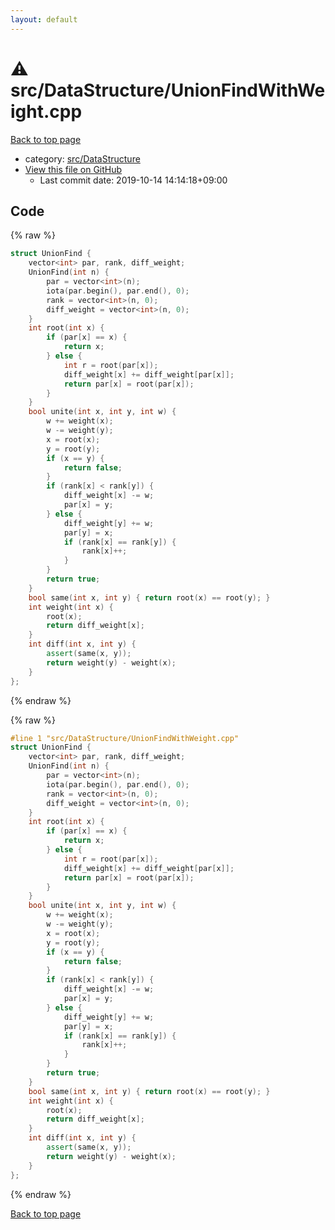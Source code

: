 ```yaml
---
layout: default
---
```


<!-- mathjax config similar to math.stackexchange -->
<script type="text/javascript" async
  src="https://cdnjs.cloudflare.com/ajax/libs/mathjax/2.7.5/MathJax.js?config=TeX-MML-AM_CHTML">
</script>
<script type="text/x-mathjax-config">
  MathJax.Hub.Config({
    TeX: { equationNumbers: { autoNumber: "AMS" }},
    tex2jax: {
      inlineMath: [ ['$','$'] ],
      processEscapes: true
    },
    "HTML-CSS": { matchFontHeight: false },
    displayAlign: "left",
    displayIndent: "2em"
  });
</script>

<script type="text/javascript" src="https://cdnjs.cloudflare.com/ajax/libs/jquery/3.4.1/jquery.min.js"></script>
<script src="https://cdn.jsdelivr.net/npm/jquery-balloon-js@1.1.2/jquery.balloon.min.js" integrity="sha256-ZEYs9VrgAeNuPvs15E39OsyOJaIkXEEt10fzxJ20+2I=" crossorigin="anonymous"></script>
<script type="text/javascript" src="../../../assets/js/copy-button.js"></script>
<link rel="stylesheet" href="../../../assets/css/copy-button.css" />


# :warning: src/DataStructure/UnionFindWithWeight.cpp

<a href="../../../index.html">Back to top page</a>

* category: <a href="../../../index.html#e73c6b5872115ad0f2896f8e8476ef39">src/DataStructure</a>
* <a href="{{ site.github.repository_url }}/blob/master/src/DataStructure/UnionFindWithWeight.cpp">View this file on GitHub</a>
    - Last commit date: 2019-10-14 14:14:18+09:00




## Code

<a id="unbundled"></a>
{% raw %}
```cpp
struct UnionFind {
    vector<int> par, rank, diff_weight;
    UnionFind(int n) {
        par = vector<int>(n);
        iota(par.begin(), par.end(), 0);
        rank = vector<int>(n, 0);
        diff_weight = vector<int>(n, 0);
    }
    int root(int x) {
        if (par[x] == x) {
            return x;
        } else {
            int r = root(par[x]);
            diff_weight[x] += diff_weight[par[x]];
            return par[x] = root(par[x]);
        }
    }
    bool unite(int x, int y, int w) {
        w += weight(x);
        w -= weight(y);
        x = root(x);
        y = root(y);
        if (x == y) {
            return false;
        }
        if (rank[x] < rank[y]) {
            diff_weight[x] -= w;
            par[x] = y;
        } else {
            diff_weight[y] += w;
            par[y] = x;
            if (rank[x] == rank[y]) {
                rank[x]++;
            }
        }
        return true;
    }
    bool same(int x, int y) { return root(x) == root(y); }
    int weight(int x) {
        root(x);
        return diff_weight[x];
    }
    int diff(int x, int y) {
        assert(same(x, y));
        return weight(y) - weight(x);
    }
};

```
{% endraw %}

<a id="bundled"></a>
{% raw %}
```cpp
#line 1 "src/DataStructure/UnionFindWithWeight.cpp"
struct UnionFind {
    vector<int> par, rank, diff_weight;
    UnionFind(int n) {
        par = vector<int>(n);
        iota(par.begin(), par.end(), 0);
        rank = vector<int>(n, 0);
        diff_weight = vector<int>(n, 0);
    }
    int root(int x) {
        if (par[x] == x) {
            return x;
        } else {
            int r = root(par[x]);
            diff_weight[x] += diff_weight[par[x]];
            return par[x] = root(par[x]);
        }
    }
    bool unite(int x, int y, int w) {
        w += weight(x);
        w -= weight(y);
        x = root(x);
        y = root(y);
        if (x == y) {
            return false;
        }
        if (rank[x] < rank[y]) {
            diff_weight[x] -= w;
            par[x] = y;
        } else {
            diff_weight[y] += w;
            par[y] = x;
            if (rank[x] == rank[y]) {
                rank[x]++;
            }
        }
        return true;
    }
    bool same(int x, int y) { return root(x) == root(y); }
    int weight(int x) {
        root(x);
        return diff_weight[x];
    }
    int diff(int x, int y) {
        assert(same(x, y));
        return weight(y) - weight(x);
    }
};

```
{% endraw %}

<a href="../../../index.html">Back to top page</a>

